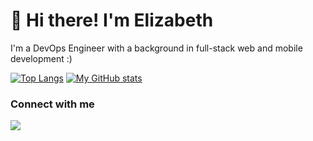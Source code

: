 # 👋 Hi there! I'm Elizabeth  

I'm a DevOps Engineer with a background in full-stack web and mobile development :)

[![Top Langs](https://github-readme-stats-hazel-xi.vercel.app/api/top-langs/?username=elizabethgraham&theme=dracula)](https://github.com/anuraghazra/github-readme-stats)
[![My GitHub stats](https://github-readme-stats-hazel-xi.vercel.app/api?username=elizabethgraham&theme=dracula&show_icons=true&hide_rank=true)](https://github.com/anuraghazra/github-readme-stats)

### Connect with me
[<img src="https://img.shields.io/badge/linkedin-%2312100E.svg?&style=for-the-badge&logo=linkedin&logoColor=white&color=black" />](https://www.linkedin.com/in/elizabethagraham/)

